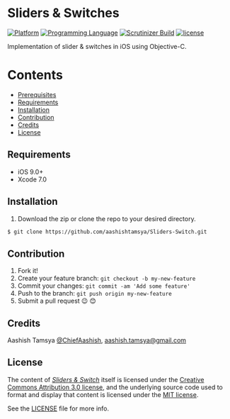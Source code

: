 # Sliders & Switches

[![Platform](https://img.shields.io/badge/platform-ios-lightgrey.svg)]()
[![Programming Language](https://img.shields.io/badge/language-objective--c-ff69b4.svg)]()
[![Scrutinizer Build](https://img.shields.io/scrutinizer/build/g/filp/whoops.svg?maxAge=2592000)]()
[![license](https://img.shields.io/github/license/mashape/apistatus.svg?maxAge=2592000)](/LICENSE.md)

Implementation of slider & switches in iOS using Objective-C. 

# Contents

-	[Prerequisites](#prerequisites)
-	[Requirements](#requirements)
-	[Installation](#installation)
-	[Contribution](#contribution)
-	[Credits](#credits)
-	[License](#license)


## Requirements
* iOS 9.0+
* Xcode 7.0

## Installation

1. Download the zip or clone the repo to your desired directory.

```sh
$ git clone https://github.com/aashishtamsya/Sliders-Switch.git
```

## Contribution

1. Fork it!
2. Create your feature branch: `git checkout -b my-new-feature`
3. Commit your changes: `git commit -am 'Add some feature'`
4. Push to the branch: `git push origin my-new-feature`
5. Submit a pull request 😉 😊


## Credits

Aashish Tamsya [@ChiefAashish](https://www.twitter.com/chiefaashish),
aashish.tamsya@gmail.com

## License

The content of [*Sliders & Switch*](https://github.com/aashishtamsya/Sliders-Switch) itself is licensed under the [Creative Commons Attribution 3.0 license](https://creativecommons.org/licenses/by/3.0/us/deed.en_US), and the underlying source code used to format and display that content is licensed under the [MIT license](https://opensource.org/licenses/mit-license.php).

See the [LICENSE](LICENSE.md) file for more info.